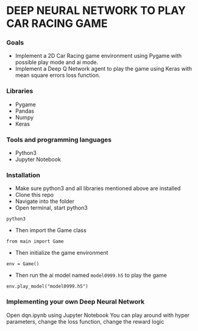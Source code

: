 # DEEP NEURAL NETWORK TO PLAY CAR RACING GAME

### Goals

- Implement a 2D Car Racing game environment using Pygame with possible play mode and ai mode.
- Implement a Deep Q Network agent to play the game using Keras with mean square errors loss function.

### Libraries

- Pygame
- Pandas
- Numpy
- Keras

### Tools and programming languages

- Python3
- Jupyter Notebook

### Installation

- Make sure python3 and all libraries mentioned above are installed
- Clone this repo
- Navigate into the folder
- Open terminal, start python3
```
python3
```
- Then import the Game class
```
from main import Game
```
- Then initialize the game environment
```
env = Game()
```
- Then run the ai model named ```model0999.h5``` to play the game
```
env.play_model("model0999.h5")
```

### Implementing your own Deep Neural Network

Open dqn.ipynb using Jupyter Notebook
You can play around with hyper parameters, change the loss function, change the reward logic